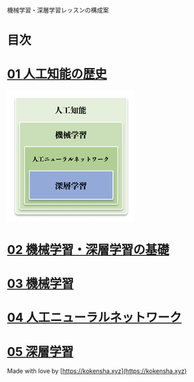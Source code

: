 機械学習・深層学習レッスンの構成案

# 目次

# [01 人工知能の歴史](ai_history.md)

<img src="assets/00.png" alt="AIのトピック" width="300">

# [02 機械学習・深層学習の基礎](basics.md)

# [03 機械学習](machine_learning.md)

# [04 人工ニューラルネットワーク](artificial_neural_network.md)

# [05 深層学習](deep_learning.md)


Made with love by [https://kokensha.xyz](https://kokensha.xyz)
